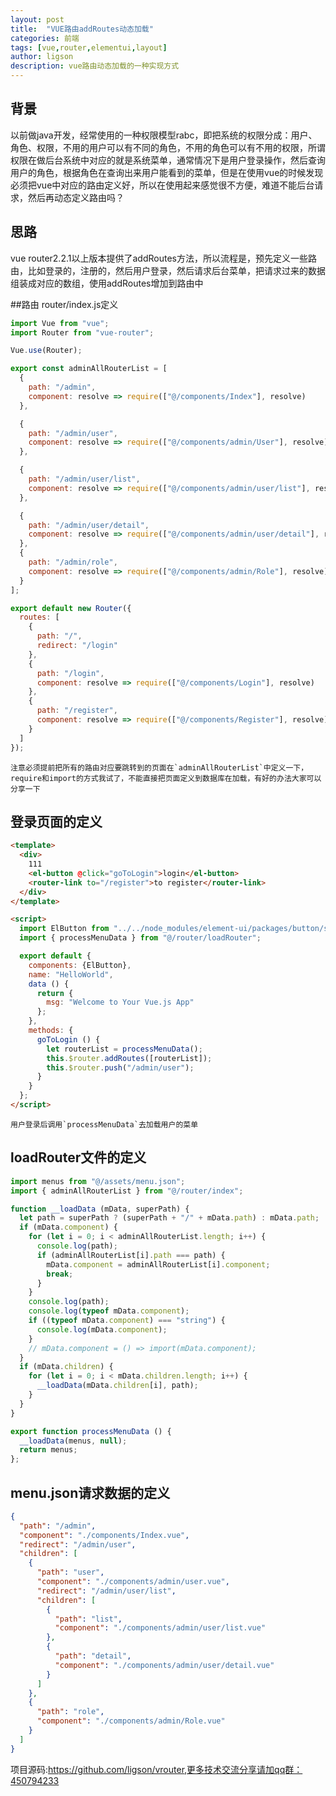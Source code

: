 ```yaml
---
layout: post
title:  "VUE路由addRoutes动态加载"
categories: 前端
tags: [vue,router,elementui,layout]
author: ligson
description: vue路由动态加载的一种实现方式
---
```


## 背景

以前做java开发，经常使用的一种权限模型rabc，即把系统的权限分成：用户、角色、权限，不用的用户可以有不同的角色，不用的角色可以有不用的权限，所谓权限在做后台系统中对应的就是系统菜单，通常情况下是用户登录操作，然后查询用户的角色，根据角色在查询出来用户能看到的菜单，但是在使用vue的时候发现必须把vue中对应的路由定义好，所以在使用起来感觉很不方便，难道不能后台请求，然后再动态定义路由吗？

## 思路

vue router2.2.1以上版本提供了addRoutes方法，所以流程是，预先定义一些路由，比如登录的，注册的，然后用户登录，然后请求后台菜单，把请求过来的数据组装成对应的数组，使用addRoutes增加到路由中

##路由 router/index.js定义

```javascript
import Vue from "vue";
import Router from "vue-router";

Vue.use(Router);

export const adminAllRouterList = [
  {
    path: "/admin",
    component: resolve => require(["@/components/Index"], resolve)
  },

  {
    path: "/admin/user",
    component: resolve => require(["@/components/admin/User"], resolve)
  },

  {
    path: "/admin/user/list",
    component: resolve => require(["@/components/admin/user/list"], resolve)
  },

  {
    path: "/admin/user/detail",
    component: resolve => require(["@/components/admin/user/detail"], resolve)
  },
  {
    path: "/admin/role",
    component: resolve => require(["@/components/admin/Role"], resolve)
  }
];

export default new Router({
  routes: [
    {
      path: "/",
      redirect: "/login"
    },
    {
      path: "/login",
      component: resolve => require(["@/components/Login"], resolve)
    },
    {
      path: "/register",
      component: resolve => require(["@/components/Register"], resolve)
    }
  ]
});
```

	注意必须提前把所有的路由对应要跳转到的页面在`adminAllRouterList`中定义一下，require和import的方式我试了，不能直接把页面定义到数据库在加载，有好的办法大家可以分享一下

## 登录页面的定义

```html
<template>
  <div>
    111
    <el-button @click="goToLogin">login</el-button>
    <router-link to="/register">to register</router-link>
  </div>
</template>

<script>
  import ElButton from "../../node_modules/element-ui/packages/button/src/button.vue";
  import { processMenuData } from "@/router/loadRouter";

  export default {
    components: {ElButton},
    name: "HelloWorld",
    data () {
      return {
        msg: "Welcome to Your Vue.js App"
      };
    },
    methods: {
      goToLogin () {
        let routerList = processMenuData();
        this.$router.addRoutes([routerList]);
        this.$router.push("/admin/user");
      }
    }
  };
</script>
```

	用户登录后调用`processMenuData`去加载用户的菜单

## loadRouter文件的定义

```javascript
import menus from "@/assets/menu.json";
import { adminAllRouterList } from "@/router/index";

function __loadData (mData, superPath) {
  let path = superPath ? (superPath + "/" + mData.path) : mData.path;
  if (mData.component) {
    for (let i = 0; i < adminAllRouterList.length; i++) {
      console.log(path);
      if (adminAllRouterList[i].path === path) {
        mData.component = adminAllRouterList[i].component;
        break;
      }
    }
    console.log(path);
    console.log(typeof mData.component);
    if ((typeof mData.component) === "string") {
      console.log(mData.component);
    }
    // mData.component = () => import(mData.component);
  }
  if (mData.children) {
    for (let i = 0; i < mData.children.length; i++) {
      __loadData(mData.children[i], path);
    }
  }
}

export function processMenuData () {
  __loadData(menus, null);
  return menus;
};
```

## menu.json请求数据的定义

```json
{
  "path": "/admin",
  "component": "./components/Index.vue",
  "redirect": "/admin/user",
  "children": [
    {
      "path": "user",
      "component": "./components/admin/user.vue",
      "redirect": "/admin/user/list",
      "children": [
        {
          "path": "list",
          "component": "./components/admin/user/list.vue"
        },
        {
          "path": "detail",
          "component": "./components/admin/user/detail.vue"
        }
      ]
    },
    {
      "path": "role",
      "component": "./components/admin/Role.vue"
    }
  ]
}
```

项目源码:https://github.com/ligson/vrouter,更多技术交流分享请加qq群：450794233
